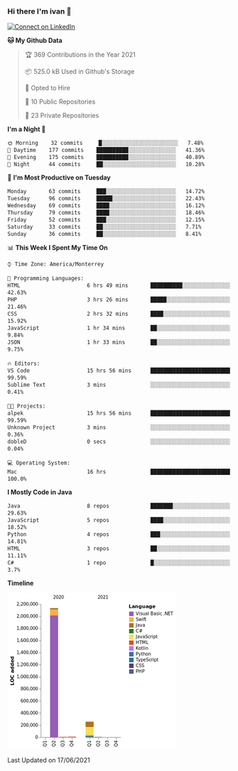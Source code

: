 ### Hi there I'm ivan 👋
[![Connect on LinkedIn](https://img.shields.io/badge/--linkedin?label=LinkedIn&logo=LinkedIn&style=social)](https://www.linkedin.com/in/ivanjtm)
<!--START_SECTION:waka-->
**🐱 My Github Data** 

> 🏆 369 Contributions in the Year 2021
 > 
> 📦 525.0 kB Used in Github's Storage 
 > 
> 💼 Opted to Hire
 > 
> 📜 10 Public Repositories 
 > 
> 🔑 23 Private Repositories  
 > 
**I'm a Night 🦉** 

```text
🌞 Morning    32 commits     █░░░░░░░░░░░░░░░░░░░░░░░░   7.48% 
🌆 Daytime    177 commits    ██████████░░░░░░░░░░░░░░░   41.36% 
🌃 Evening    175 commits    ██████████░░░░░░░░░░░░░░░   40.89% 
🌙 Night      44 commits     ██░░░░░░░░░░░░░░░░░░░░░░░   10.28%

```
📅 **I'm Most Productive on Tuesday** 

```text
Monday       63 commits     ███░░░░░░░░░░░░░░░░░░░░░░   14.72% 
Tuesday      96 commits     █████░░░░░░░░░░░░░░░░░░░░   22.43% 
Wednesday    69 commits     ████░░░░░░░░░░░░░░░░░░░░░   16.12% 
Thursday     79 commits     ████░░░░░░░░░░░░░░░░░░░░░   18.46% 
Friday       52 commits     ███░░░░░░░░░░░░░░░░░░░░░░   12.15% 
Saturday     33 commits     ██░░░░░░░░░░░░░░░░░░░░░░░   7.71% 
Sunday       36 commits     ██░░░░░░░░░░░░░░░░░░░░░░░   8.41%

```


📊 **This Week I Spent My Time On** 

```text
⌚︎ Time Zone: America/Monterrey

💬 Programming Languages: 
HTML                     6 hrs 49 mins       ██████████░░░░░░░░░░░░░░░   42.63% 
PHP                      3 hrs 26 mins       █████░░░░░░░░░░░░░░░░░░░░   21.46% 
CSS                      2 hrs 32 mins       ████░░░░░░░░░░░░░░░░░░░░░   15.92% 
JavaScript               1 hr 34 mins        ██░░░░░░░░░░░░░░░░░░░░░░░   9.84% 
JSON                     1 hr 33 mins        ██░░░░░░░░░░░░░░░░░░░░░░░   9.75%

🔥 Editors: 
VS Code                  15 hrs 56 mins      █████████████████████████   99.59% 
Sublime Text             3 mins              ░░░░░░░░░░░░░░░░░░░░░░░░░   0.41%

🐱‍💻 Projects: 
alpek                    15 hrs 56 mins      █████████████████████████   99.59% 
Unknown Project          3 mins              ░░░░░░░░░░░░░░░░░░░░░░░░░   0.36% 
dobleD                   0 secs              ░░░░░░░░░░░░░░░░░░░░░░░░░   0.04%

💻 Operating System: 
Mac                      16 hrs              █████████████████████████   100.0%

```

**I Mostly Code in Java** 

```text
Java                     8 repos             ███████░░░░░░░░░░░░░░░░░░   29.63% 
JavaScript               5 repos             ████░░░░░░░░░░░░░░░░░░░░░   18.52% 
Python                   4 repos             ███░░░░░░░░░░░░░░░░░░░░░░   14.81% 
HTML                     3 repos             ██░░░░░░░░░░░░░░░░░░░░░░░   11.11% 
C#                       1 repo              █░░░░░░░░░░░░░░░░░░░░░░░░   3.7%

```


**Timeline**

![Chart not found](https://raw.githubusercontent.com/ivanjtm/ivanjtm/main/charts/bar_graph.png) 


 Last Updated on 17/06/2021
<!--END_SECTION:waka-->

<!--
<p align="center">
  <img src ="https://github-readme-stats.vercel.app/api?username=ivanjtm&show_icons=true&count_private=true&theme=default&hide_border=true&include_all_commits=true?count_private=true">
  <img src ="https://github-readme-stats.vercel.app/api/top-langs/?username=ivanjtm&layout=compact&hide_border=true&langs_count=50">
  <img src="https://github-readme-stats.vercel.app/api/wakatime?username=ivanjtm&hide_border=true"> 
</p>
-->
